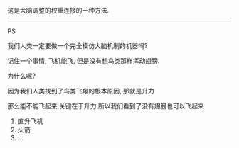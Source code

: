 这是大脑调整的权重连接的一种方法.


---

PS

我们人类一定要做一个完全模仿大脑机制的机器吗?

记住一个事情, 飞机能飞, 但是没有想鸟类那样挥动翅膀.

为什么呢?

因为我们人类找到了鸟类飞翔的根本原因, 那就是升力

那么能不能飞起来,关键在于升力,所以我们看到了没有翅膀也可以飞起来

1. 直升飞机
2. 火箭
3. ...
